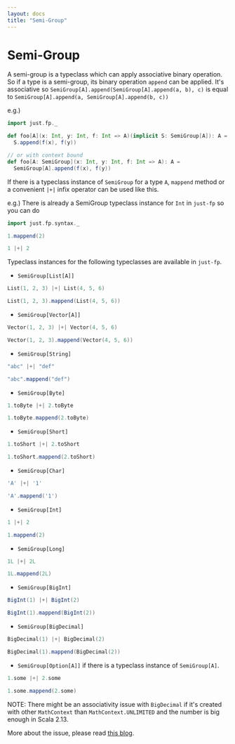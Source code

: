 ```yaml
---
layout: docs
title: "Semi-Group"
---
```


# Semi-Group
A semi-group is a typeclass which can apply associative binary operation. 
So if a type is a semi-group, its binary operation `append` can be applied. 
It's associative so `SemiGroup[A].append(SemiGroup[A].append(a, b), c)` is 
equal to `SemiGroup[A].append(a, SemiGroup[A].append(b, c))`

e.g.)
```scala
import just.fp._

def foo[A](x: Int, y: Int, f: Int => A)(implicit S: SemiGroup[A]): A =
  S.append(f(x), f(y))

// or with context bound
def foo[A: SemiGroup](x: Int, y: Int, f: Int => A): A =
  SemiGroup[A].append(f(x), f(y))
```

If there is a typeclass instance of `SemiGroup` for a type `A`, 
`mappend` method or a convenient `|+|` infix operator can be used like this.

e.g.) There is already a SemiGroup typeclass instance for `Int` in `just-fp` 
so you can do
```scala mdoc
import just.fp.syntax._
```
```scala mdoc
1.mappend(2)

1 |+| 2
``` 

Typeclass instances for the following typeclasses are available in `just-fp`.
* `SemiGroup[List[A]]`  

```scala mdoc
List(1, 2, 3) |+| List(4, 5, 6)

List(1, 2, 3).mappend(List(4, 5, 6))
```

* `SemiGroup[Vector[A]]`

```scala mdoc
Vector(1, 2, 3) |+| Vector(4, 5, 6)

Vector(1, 2, 3).mappend(Vector(4, 5, 6))
```

* `SemiGroup[String]`

```scala mdoc
"abc" |+| "def"

"abc".mappend("def")
```

* `SemiGroup[Byte]`

```scala mdoc
1.toByte |+| 2.toByte

1.toByte.mappend(2.toByte)
```

* `SemiGroup[Short]`

```scala mdoc
1.toShort |+| 2.toShort

1.toShort.mappend(2.toShort)
```

* `SemiGroup[Char]`

```scala mdoc
'A' |+| '1'

'A'.mappend('1')
```

* `SemiGroup[Int]`

```scala mdoc
1 |+| 2

1.mappend(2)
```

* `SemiGroup[Long]`

```scala mdoc
1L |+| 2L

1L.mappend(2L)
```

* `SemiGroup[BigInt]`

```scala mdoc
BigInt(1) |+| BigInt(2)

BigInt(1).mappend(BigInt(2))
```

* `SemiGroup[BigDecimal]`

```scala mdoc
BigDecimal(1) |+| BigDecimal(2)

BigDecimal(1).mappend(BigDecimal(2))
```

* `SemiGroup[Option[A]]` if there is a typeclass instance of `SemiGroup[A]`.

```scala mdoc
1.some |+| 2.some

1.some.mappend(2.some)
```

NOTE: There might be an associativity issue with `BigDecimal` 
if it's created with other `MathContext` than `MathContext.UNLIMITED` and 
the number is big enough in Scala 2.13. 

More about the issue, please read [this blog](https://blog.kevinlee.io/2019/09/29/be-careful-when-using-bigdecimal-in-scala-2.13).
